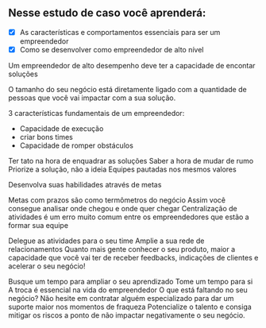 ## Nesse estudo de caso você aprenderá:

- [x] As características e comportamentos essenciais para ser um empreendedor
- [x] Como se desenvolver como empreendedor de alto nível

Um empreendedor de alto desempenho deve ter a capacidade de encontar soluções

O tamanho do seu negócio está diretamente ligado com a quantidade de pessoas
que você vai impactar com a sua solução.

3 características fundamentais de um empreendedor:
* Capacidade de execução
* criar bons times
* Capacidade de romper obstáculos

Ter tato na hora de enquadrar as soluções
Saber a hora de mudar de rumo
Priorize a solução, não a ideia
Equipes pautadas nos mesmos valores

Desenvolva suas habilidades através de metas

Metas com prazos são como termômetros do negócio
Assim você consegue analisar onde chegou e onde quer chegar
Centralização de atividades é um erro muito comum entre os empreendedores
que estão a formar sua equipe

Delegue as atividades para o seu time
Amplie a sua rede de relacionamentos
Quanto mais gente conhecer o seu produto, maior a capacidade que você vai ter
de receber feedbacks, indicações de clientes e acelerar o seu negócio!

Busque um tempo para ampliar o seu aprendizado
Tome um tempo para si
A troca é essencial na vida do empreendedor
O que está faltando no seu negócio?
Não hesite em contratar alguém especializado para dar um suporte maior nos
momentos de fraqueza
Potencialize o talento e consiga mitigar os riscos a ponto de não
impactar negativamente o seu negócio.